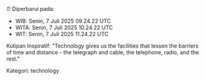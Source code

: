 ⏰ Diperbarui pada:
- WIB: Senin, 7 Juli 2025 09.24.22 UTC
- WITA: Senin, 7 Juli 2025 10.24.22 UTC
- WIT: Senin, 7 Juli 2025 11.24.22 UTC

Kutipan Inspiratif:
"Technology gives us the facilities that lessen the barriers of time and distance - the telegraph and cable, the telephone, radio, and the rest."


Kategori: technology

